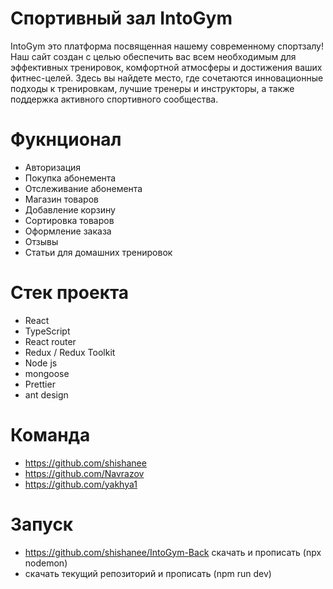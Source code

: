 # Спортивный зал IntoGym
IntoGym это платформа посвященная нашему современному спортзалу! Наш сайт создан с целью обеспечить вас всем необходимым для эффективных тренировок, комфортной атмосферы и достижения ваших фитнес-целей. Здесь вы найдете место, где сочетаются инновационные подходы к тренировкам, лучшие тренеры и инструкторы, а также поддержка активного спортивного сообщества.

# Фукнционал
- Авторизация
- Покупка абонемента
- Отслеживание абонемента
- Магазин товаров
- Добавление корзину
- Сортировка товаров
- Оформление заказа
- Отзывы
- Статьи для домашних тренировок

# Стек проекта
- React
- TypeScript
- React router
- Redux / Redux Toolkit
- Node js
- mongoose
- Prettier
- ant design
  

# Команда
- https://github.com/shishanee
- https://github.com/Navrazov
- https://github.com/yakhya1

# Запуск
- https://github.com/shishanee/IntoGym-Back скачать и прописать (npx nodemon)
- скачать текущий репозиторий и прописать (npm run dev)
